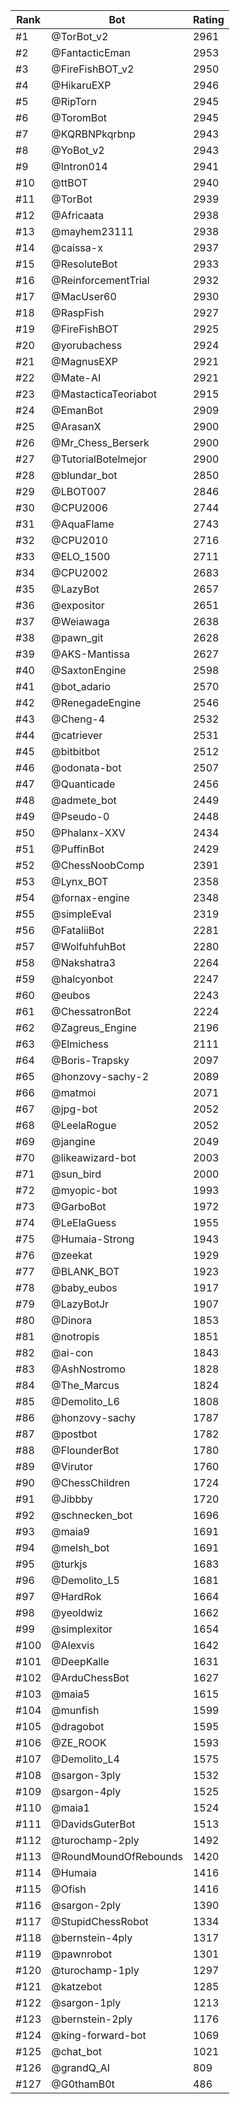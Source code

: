 Rank|Bot|Rating
---|---|---
#1|@TorBot_v2|2961
#2|@FantacticEman|2953
#3|@FireFishBOT_v2|2950
#4|@HikaruEXP|2946
#5|@RipTorn|2945
#6|@ToromBot|2945
#7|@KQRBNPkqrbnp|2943
#8|@YoBot_v2|2943
#9|@Intron014|2941
#10|@ttBOT|2940
#11|@TorBot|2939
#12|@Africaata|2938
#13|@mayhem23111|2938
#14|@caissa-x|2937
#15|@ResoluteBot|2933
#16|@ReinforcementTrial|2932
#17|@MacUser60|2930
#18|@RaspFish|2927
#19|@FireFishBOT|2925
#20|@yorubachess|2924
#21|@MagnusEXP|2921
#22|@Mate-AI|2921
#23|@MastacticaTeoriabot|2915
#24|@EmanBot|2909
#25|@ArasanX|2900
#26|@Mr_Chess_Berserk|2900
#27|@TutorialBotelmejor|2900
#28|@blundar_bot|2850
#29|@LBOT007|2846
#30|@CPU2006|2744
#31|@AquaFlame|2743
#32|@CPU2010|2716
#33|@ELO_1500|2711
#34|@CPU2002|2683
#35|@LazyBot|2657
#36|@expositor|2651
#37|@Weiawaga|2638
#38|@pawn_git|2628
#39|@AKS-Mantissa|2627
#40|@SaxtonEngine|2598
#41|@bot_adario|2570
#42|@RenegadeEngine|2546
#43|@Cheng-4|2532
#44|@catriever|2531
#45|@bitbitbot|2512
#46|@odonata-bot|2507
#47|@Quanticade|2456
#48|@admete_bot|2449
#49|@Pseudo-0|2448
#50|@Phalanx-XXV|2434
#51|@PuffinBot|2429
#52|@ChessNoobComp|2391
#53|@Lynx_BOT|2358
#54|@fornax-engine|2348
#55|@simpleEval|2319
#56|@FataliiBot|2281
#57|@WolfuhfuhBot|2280
#58|@Nakshatra3|2264
#59|@halcyonbot|2247
#60|@eubos|2243
#61|@ChessatronBot|2224
#62|@Zagreus_Engine|2196
#63|@Elmichess|2111
#64|@Boris-Trapsky|2097
#65|@honzovy-sachy-2|2089
#66|@matmoi|2071
#67|@jpg-bot|2052
#68|@LeelaRogue|2052
#69|@jangine|2049
#70|@likeawizard-bot|2003
#71|@sun_bird|2000
#72|@myopic-bot|1993
#73|@GarboBot|1972
#74|@LeElaGuess|1955
#75|@Humaia-Strong|1943
#76|@zeekat|1929
#77|@BLANK_BOT|1923
#78|@baby_eubos|1917
#79|@LazyBotJr|1907
#80|@Dinora|1853
#81|@notropis|1851
#82|@ai-con|1843
#83|@AshNostromo|1828
#84|@The_Marcus|1824
#85|@Demolito_L6|1808
#86|@honzovy-sachy|1787
#87|@postbot|1782
#88|@FlounderBot|1780
#89|@Virutor|1760
#90|@ChessChildren|1724
#91|@Jibbby|1720
#92|@schnecken_bot|1696
#93|@maia9|1691
#94|@melsh_bot|1691
#95|@turkjs|1683
#96|@Demolito_L5|1681
#97|@HardRok|1664
#98|@yeoldwiz|1662
#99|@simplexitor|1654
#100|@Alexvis|1642
#101|@DeepKalle|1631
#102|@ArduChessBot|1627
#103|@maia5|1615
#104|@munfish|1599
#105|@dragobot|1595
#106|@ZE_ROOK|1593
#107|@Demolito_L4|1575
#108|@sargon-3ply|1532
#109|@sargon-4ply|1525
#110|@maia1|1524
#111|@DavidsGuterBot|1513
#112|@turochamp-2ply|1492
#113|@RoundMoundOfRebounds|1420
#114|@Humaia|1416
#115|@Ofish|1416
#116|@sargon-2ply|1390
#117|@StupidChessRobot|1334
#118|@bernstein-4ply|1317
#119|@pawnrobot|1301
#120|@turochamp-1ply|1297
#121|@katzebot|1285
#122|@sargon-1ply|1213
#123|@bernstein-2ply|1176
#124|@king-forward-bot|1069
#125|@chat_bot|1021
#126|@grandQ_AI|809
#127|@G0thamB0t|486
